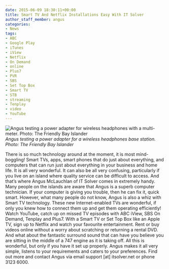 ```yaml
---
date: 2015-06-09 18:30:11+00:00
title: Smart TV And Netflix Installations Easy With IT Solver
author_staff_member: angus
categories:
- News
tags:
- ABC
- Google Play
- iTunes
- iView
- Netflix
- On Demand
- online
- Plus7
- PVR
- SBS
- Set Top Box
- Smart TV
- STB
- streaming
- Tenplay
- video
- YouTube
---
```


![Angus testing a power adapter for wireless headphones with a multi-meter. Photo: The Friendly Bay Islander](/assets/images/angus-smart-tv-installation.jpg) *Angus testing a power adapter for a wireless headphones base station. Photo: The Friendly Bay Islander*

There is so much technology around at the moment, it is most mind-boggling! Smart TVs, apps, smart phones that do just about everything, and computers that can run just about everything in your business and home life. It is all very wonderful.
It can also be all very confusing, particularly if you live on an island where quality service can be difficult to access. And that’s where Angus McLauchlan of IT Solver comes in extremely handy.
Many people on the islands are aware that Angus is a superb computer technician. If your computer is giving you trouble, then he can fix it, quick smart.
However, what many people do not know, Angus is also a whiz with Smart TV technology. These new Internet-enabled TVs are wonderful, if only you knew how to connect them up and get them operating efficiently!
Watch YouTube, catch up on missed TV episodes with ABC iView, SBS On Demand, Tenplay and Plus7. With a Smart TV or Set Top Box like an Apple TV, sign up to Netflix and watch your favourite entertainment. Rent or buy videos online without a worry about scratching or returning a rental DVD.
And what about the fantastic surround sound that can have you believe you are sitting in the middle of a 747 engine as it is taking off.
All this is wonderful, but only if you have it set up properly. Angus makes it all very simple, listens to your requirements and caters to your preferences.
Find out more and contact Angus via email support [at] itsolver.net or phone 3123 6000.
